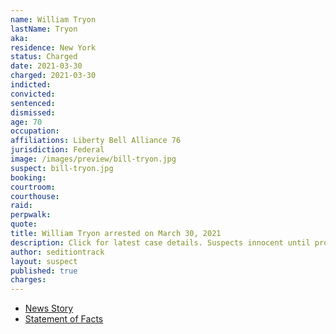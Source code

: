 ```yaml
---
name: William Tryon
lastName: Tryon
aka:
residence: New York
status: Charged
date: 2021-03-30
charged: 2021-03-30
indicted:
convicted: 
sentenced: 
dismissed: 
age: 70
occupation:
affiliations: Liberty Bell Alliance 76
jurisdiction: Federal
image: /images/preview/bill-tryon.jpg
suspect: bill-tryon.jpg
booking:
courtroom:
courthouse:
raid:
perpwalk:
quote:
title: William Tryon arrested on March 30, 2021
description: Click for latest case details. Suspects innocent until proven guilty.
author: seditiontrack
layout: suspect
published: true
charges:
---
```

- [News Story](https://www.hudsonvalley360.com/news/national/selkirk-man-charged-in-capitol-riot/article_e447c26e-4459-5968-9249-44b2eaa0e1cf.html)
- [Statement of Facts](https://extremism.gwu.edu/sites/g/files/zaxdzs2191/f/William%20Tryon%20Statement%20of%20Facts.pdf)
